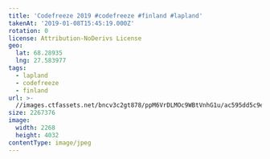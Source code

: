 ```yaml
---
title: 'Codefreeze 2019 #codefreeze #finland #lapland'
takenAt: '2019-01-08T15:45:19.000Z'
rotation: 0
license: Attribution-NoDerivs License
geo:
  lat: 68.28935
  lng: 27.583977
tags:
  - lapland
  - codefreeze
  - finland
url: >-
  //images.ctfassets.net/bncv3c2gt878/ppM6VrDLMOc9WBtVnhG1u/ac595dd5c9ec9645cd16d35de3c14d22/codefreeze-2019-codefreeze-finland-lapland_31796857147_o
size: 2267376
image:
  width: 2268
  height: 4032
contentType: image/jpeg
---
```


